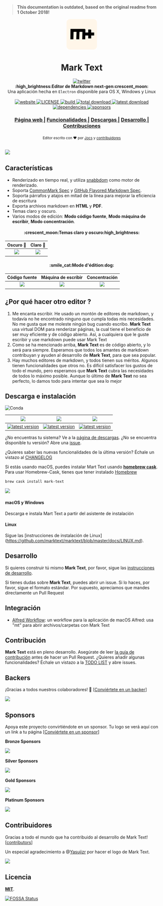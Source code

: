 > **This documentation is outdated, based on the original readme from 1 October 2018!**

<p align="center"><img src="https://github.com/marktext/marktext/blob/master/static/logo-small.png" alt="mark text" width="100" height="100"></p>

<h1 align="center">Mark Text</h1>

<div align="center">
  <a href="https://twitter.com/intent/tweet?via=marktextme&url=https://github.com/marktext/marktext/&text=What%20do%20you%20want%20to%20say%20to%20me?&hashtags=happyMarkText">
    <img src="https://img.shields.io/twitter/url/https/github.com/marktext/marktext.svg?style=for-the-badge" alt="twitter">
  </a>
</div>
<div align="center">
  <strong>:high_brightness:Editor de Markdown next-gen:crescent_moon:</strong>
</div>
<div align="center">
  Una aplicación hecha en <code>Electron</code> disponible para OS X, Windows y Linux
</div>

<br />

<div align="center">
  <!-- Version -->
  <a href="https://marktext.github.io/website">
    <img src="https://badge.fury.io/gh/jocs%2Fmarktext.svg" alt="website">
  </a>
  <!-- License -->
  <a href="https://marktext.github.io/website">
    <img src="https://img.shields.io/github/license/marktext/marktext.svg" alt="LICENSE">
  </a>
  <!-- Build Status -->
  <a href="https://marktext.github.io/website">
    <img src="https://travis-ci.org/marktext/marktext.svg?branch=master" alt="build">
  </a>
  <!-- Downloads total -->
  <a href="https://marktext.github.io/website">
    <img src="https://img.shields.io/github/downloads/marktext/marktext/total.svg" alt="total download">
  </a>
  <!-- Downloads latest release -->
  <a href="https://marktext.github.io/website">
    <img src="https://img.shields.io/github/downloads/marktext/marktext/v0.14.0/total.svg" alt="latest download">
  </a>
  <!-- deps -->
  <a href="https://marktext.github.io/website">
    <img src="https://img.shields.io/hackage-deps/v/lens.svg" alt="dependencies">
  </a>
  <!-- sponsors -->
  <a href="https://opencollective.com/marktext">
    <img src="https://opencollective.com/marktext/tiers/silver-sponsors/badge.svg?label=SilverSponsors&color=brightgreen" alt="sponsors">
  </a>
</div>

<div align="center">
  <h3>
    <a href="https://marktext.github.io/website">
      Página web
    </a>
    <span> | </span>
    <a href="https://github.com/marktext/marktext#features">
      Funcionalidades
    </a>
    <span> | </span>
    <a href="https://github.com/marktext/marktext#download-and-install">
      Descargas
    </a>
    <span> | </span>
    <a href="https://github.com/marktext/marktext#development">
      Desarrollo
    </a>
    <span> | </span>
    <a href="https://github.com/marktext/marktext#contribution">
      Contribuciones
    </a>
  </h3>
</div>

<div align="center">
  <sub>Editor escrito con ❤︎ por
    <a href="https://github.com/Jocs">Jocs</a> y
    <a href="https://github.com/marktext/marktext/graphs/contributors">
      contribuidores
    </a>
  </sub>
</div>

<br />

![](https://github.com/marktext/marktext/blob/master/docs/marktext.gif)

## Características

- Renderizado en tiempo real, y utiliza [snabbdom](https://github.com/snabbdom/snabbdom) como motor de renderizado.
- Soporta [CommonMark Spec](https://spec.commonmark.org/0.29/) y [GitHub Flavored Markdown Spec](https://github.github.com/gfm/).
- Soporta párrafos y atajos en mitad de la línea para mejorar la eficiencia de escritura
- Exporta archivos markdown en **HTML** y **PDF**.
- Temas claro y oscuro.
- Varios modos de edición: **Modo código fuente**, **Modo máquina de escribir**, **Modo concentración**.

<h4 align="center">:crescent_moon:Temas claro y oscuro:high_brightness:</h4>

| Oscuro :crescent_moon:                                               | Claro :high_brightness:                                             |
|:------------------------------------------------------------------:|:-------------------------------------------------------------------:|
| ![](https://github.com/marktext/marktext/blob/master/docs/dark.jpg) | ![](https://github.com/marktext/marktext/blob/master/docs/light.jpg) |

<h4 align="center">:smile_cat:Mode d'édition:dog:</h4>

| Código fuente                                                          | Máquina de escribir                                                               | Concentración                                                               |
|:--------------------------------------------------------------------:|:------------------------------------------------------------------------:|:-------------------------------------------------------------------:|
| ![](https://github.com/marktext/marktext/blob/master/docs/source.gif) | ![](https://github.com/marktext/marktext/blob/master/docs/typewriter.gif) | ![](https://github.com/marktext/marktext/blob/master/docs/focus.gif) |

## ¿Por qué hacer otro editor ?

1. Me encanta escribir. He usado un montón de editores de markdown, y todavía no he encontrado ninguno que cumpla todas mis necesidades. No me gusta que me moleste ningún bug cuando escribo. **Mark Text** usa virtual DOM para renderizar páginas, la cual tiene el beneficio de ser muy eficiente y de código abierto. Así, a cualquiera que le guste escribir y use markdown puede usar Mark Text
2. Como se ha mencionado arriba, **Mark Text** es de código abierto, y lo será para siempre. Esperamos que todos los amantes de markdown contribuyan y ayuden al desarrollo de **Mark Text**, para que sea popular.
3. Hay muchos editores de markdown, y todos tienen sus méritos. Algunos tienen funcionalidades que otros no. Es difícil satisfacer los gustos de todo el mundo, pero esperamos que **Mark Text** cubra las necesidades de todos lo máximo posible. Aunque lo último de **Mark Text** no sea perfecto, lo damos todo para intentar que sea lo mejor

## Descarga e instalación

![Conda](https://img.shields.io/conda/pn/conda-forge/python.svg?style=for-the-badge)

| ![]( https://github.com/ryanoasis/nerd-fonts/wiki/screenshots/v1.0.x/mac-pass-sm.png)                                                                                                             | ![]( https://github.com/ryanoasis/nerd-fonts/wiki/screenshots/v1.0.x/windows-pass-sm.png)                                                                                                                     | ![]( https://github.com/ryanoasis/nerd-fonts/wiki/screenshots/v1.0.x/linux-pass-sm.png)                                                                                                                                   |
|:-------------------------------------------------------------------------------------------------------------------------------------------------------------------------------------------------:|:-------------------------------------------------------------------------------------------------------------------------------------------------------------------------------------------------------------:|:-------------------------------------------------------------------------------------------------------------------------------------------------------------------------------------------------------------------------:|
| [![latest version](https://img.shields.io/github/downloads/marktext/marktext/latest/marktext-0.14.0.dmg.svg)](https://github.com/marktext/marktext/releases/download/v0.14.0/marktext-0.14.0.dmg) | [![latest version](https://img.shields.io/github/downloads/marktext/marktext/latest/marktext-setup-0.14.0.exe.svg)](https://github.com/marktext/marktext/releases/download/v0.14.0/marktext-setup-0.14.0.exe) | [![latest version](https://img.shields.io/github/downloads/marktext/marktext/latest/marktext-0.14.0-x86_64.AppImage.svg)](https://github.com/marktext/marktext/releases/download/v0.14.0/marktext-0.14.0-x86_64.AppImage) |

¿No encuentras tu sistema? Ve a la [página de descargas](https://github.com/marktext/marktext/releases). ¿No se encuentra disponible tu versión? Abre una [issue](https://github.com/marktext/marktext/issues).

¿Quieres saber las nuevas funcionalidades de la última versión? Échale un vistazo al [CHANGELOG](https://github.com/marktext/marktext/blob/master/.github/CHANGELOG.md)

Si estás usando macOS, puedes instalar Mart Text usando [**homebrew cask**](https://github.com/caskroom/homebrew-cask). Para usar Homebrew-Cask, tienes que tener instalado [Homebrew](https://brew.sh/)
```bash
brew cask install mark-text
```

![](https://github.com/marktext/marktext/blob/master/docs/brew-cask.gif)

#### macOS y Windows

Descarga e instala Mart Text a partir del asistente de instalación

#### Linux

Sigue las [instrucciones de instalación de Linux]	(https://github.com/marktext/marktext/blob/master/docs/LINUX.md).

## Desarrollo

Si quieres construir tú mismo **Mark Text**, por favor, sigue las  [instrucciones de desarrollo](https://github.com/marktext/marktext/blob/master/.github/CONTRIBUTING.md#build-instructions).

Si tienes dudas sobre **Mark Text**, puedes abrir un issue. Si lo haces, por favor, sigue el formato estándar. Por supuesto, apreciamos que mandes directamente un Pull Request

## Integración
- [Alfred Workflow](http://www.packal.org/workflow/mark-text): un workflow  para la aplicación de macOS Alfred: usa "mt" para abrir archivos/carpetas con Mark Text
## Contribución

**Mark Text** está en pleno desarrollo. Asegúrate de leer [la guía de contribución](https://github.com/marktext/marktext/blob/master/.github/CONTRIBUTING.md) antes de hacer un Pull Request. ¿Quieres añadir algunas funcionalidades? Échale un vistazo a la [TODO LIST](https://github.com/marktext/marktext/blob/master/.github/TODOLIST.md) y abre issues.

## Backers

¡Gracias a todos nuestros colaboradores! 🙏 [[Conviértete en un backer](https://opencollective.com/marktext#backers)]

<a href="https://opencollective.com/marktext#backers" target="_blank"><img src="https://opencollective.com/marktext/tiers/backer.svg?avatarHeight=36" /></a>

## Sponsors

Apoya este proyecto convirtiéndote en un sponsor. Tu logo se verá aquí con un link a tu página [[Conviértete en un sponsor](https://opencollective.com/marktext#silver-sponsors)]

**Bronze Sponsors**

<a href="https://opencollective.com/marktext#platinum-sponsors">
  <img src="https://opencollective.com/marktext/tiers/bronze-sponsors.svg?avatarHeight=36&width=600">
</a>

**Silver Sponsors**

<a href="https://opencollective.com/marktext#platinum-sponsors">
  <img src="https://opencollective.com/marktext/tiers/silver-sponsors.svg?avatarHeight=36&width=600">
</a>

**Gold Sponsors**

<a href="https://opencollective.com/marktext#platinum-sponsors">
  <img src="https://opencollective.com/marktext/tiers/gold-sponsors.svg?avatarHeight=36&width=600">
</a>

**Platinum Sponsors**

<a href="https://readme.io" target="_blank"><img src="https://github.com/marktext/marktext/blob/master/docs/sponsor/readme.png" /></a>


## Contribuidores

Gracias a todo el mundo que ha contribuido al desarrollo de Mark Text! [[contributors](https://github.com/marktext/marktext/graphs/contributors)]

Un especial agradecimiento a @[Yasujizr](https://github.com/Yasujizr) por hacer el logo de Mark Text.

<a href="https://github.com/marktext/marktext/graphs/contributors"><img src="https://opencollective.com/marktext/contributors.svg?width=890" /></a>

## Licencia

[**MIT**](https://github.com/marktext/marktext/blob/master/LICENSE).

[![FOSSA Status](https://app.fossa.io/api/projects/git%2Bgithub.com%2Fmarktext%2Fmarktext.svg?type=large)](https://app.fossa.io/projects/git%2Bgithub.com%2Fmarktext%2Fmarktext?ref=badge_large)
